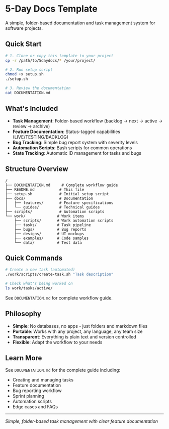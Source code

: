 # 5-Day Docs Template

A simple, folder-based documentation and task management system for software projects.

## Quick Start

```bash
# 1. Clone or copy this template to your project
cp -r /path/to/5daydocs/* /your/project/

# 2. Run setup script
chmod +x setup.sh
./setup.sh

# 3. Review the documentation
cat DOCUMENTATION.md
```

## What's Included

- **Task Management**: Folder-based workflow (backlog → next → active → review → archive)
- **Feature Documentation**: Status-tagged capabilities (LIVE/TESTING/BACKLOG)
- **Bug Tracking**: Simple bug report system with severity levels
- **Automation Scripts**: Bash scripts for common operations
- **State Tracking**: Automatic ID management for tasks and bugs

## Structure Overview

```
/
├── DOCUMENTATION.md     # Complete workflow guide
├── README.md           # This file
├── setup.sh            # Initial setup script
├── docs/               # Documentation
│   ├── features/       # Feature specifications
│   └── guides/         # Technical guides
├── scripts/            # Automation scripts
└── work/              # Work items
    ├── scripts/       # Work automation scripts
    ├── tasks/         # Task pipeline
    ├── bugs/          # Bug reports
    ├── designs/       # UI mockups
    ├── examples/      # Code samples
    └── data/          # Test data
```

## Quick Commands

```bash
# Create a new task (automated)
./work/scripts/create-task.sh "Task description"

# Check what's being worked on
ls work/tasks/active/
```

See `DOCUMENTATION.md` for complete workflow guide.

## Philosophy

- **Simple**: No databases, no apps - just folders and markdown files
- **Portable**: Works with any project, any language, any team size
- **Transparent**: Everything is plain text and version controlled
- **Flexible**: Adapt the workflow to your needs

## Learn More

See `DOCUMENTATION.md` for the complete guide including:
- Creating and managing tasks
- Feature documentation
- Bug reporting workflow
- Sprint planning
- Automation scripts
- Edge cases and FAQs

---
*Simple, folder-based task management with clear feature documentation*
